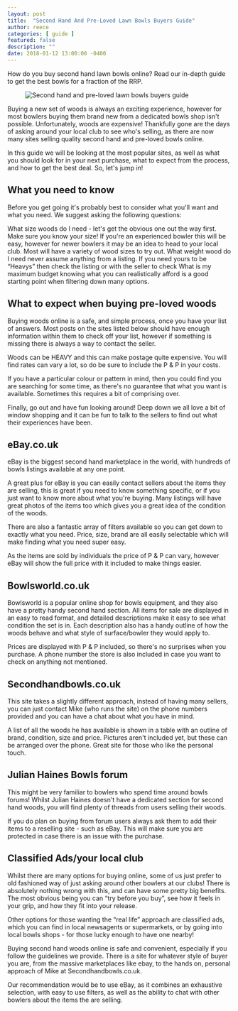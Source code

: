 ```yaml
---
layout: post
title:  "Second Hand And Pre-Loved Lawn Bowls Buyers Guide"
author: reece
categories: [ guide ]
featured: false
description: ""
date: 2018-01-12 13:00:00 -0400
---
```

    

<!-- wp:paragraph -->
<p xmlns="http://www.w3.org/1999/xhtml">How do you buy second hand lawn bowls online? Read our in-depth guide to get the best bowls for a fraction of the RRP.</p>
<!-- /wp:paragraph -->

<!-- wp:image {"id":380,"sizeSlug":"full","linkDestination":"none"} -->
<figure class="wp-block-image size-full"><img src="/img/posts/second-hand-bowls-buyers-guide.jpg" alt="Second hand and pre-loved lawn bowls buyers guide" class="wp-image-380"/></figure>
<!-- /wp:image -->

<!-- wp:paragraph -->
<p>Buying a new set of woods is always an exciting experience, however for most bowlers buying them brand new from a dedicated bowls shop isn't possible. Unfortunately, woods are expensive! Thankfully gone are the days of asking around your local club to see who's selling, as there are now many sites selling quality second hand and pre-loved bowls online.</p>
<!-- /wp:paragraph -->

<!-- wp:paragraph -->
<p>In this guide we will be looking at the most popular sites, as well as what you should look for in your next purchase, what to expect from the process, and how to get the best deal. So, let's jump in!</p>
<!-- /wp:paragraph -->

<!-- wp:heading -->
<h2><a href="#what-you-need-to-know"></a>What you need to know</h2>
<!-- /wp:heading -->

<!-- wp:paragraph -->
<p>Before you get going it's probably best to consider what you'll want and what you need. We suggest asking the following questions:</p>
<!-- /wp:paragraph -->

<!-- wp:paragraph -->
<p>What size woods do I need - let's get the obvious one out the way first. Make sure you know your size! If you're an experienced bowler this will be easy, however for newer bowlers it may be an idea to head to your local club. Most will have a variety of wood sizes to try out. What weight wood do I need never assume anything from a listing. If you need yours to be “Heavys” then check the listing or with the seller to check What is my maximum budget knowing what you can realistically afford is a good starting point when filtering down many options.</p>
<!-- /wp:paragraph -->

<!-- wp:heading -->
<h2><a href="#what-to-expect-when-buying-pre-loved-woods"></a>What to expect when buying pre-loved woods</h2>
<!-- /wp:heading -->

<!-- wp:paragraph -->
<p>Buying woods online is a safe, and simple process, once you have your list of answers. Most posts on the sites listed below should have enough information within them to check off your list, however if something is missing there is always a way to contact the seller.</p>
<!-- /wp:paragraph -->

<!-- wp:paragraph -->
<p>Woods can be HEAVY and this can make postage quite expensive. You will find rates can vary a lot, so do be sure to include the P &amp; P in your costs.</p>
<!-- /wp:paragraph -->

<!-- wp:paragraph -->
<p>If you have a particular colour or pattern in mind, then you could find you are searching for some time, as there's no guarantee that what you want is available. Sometimes this requires a bit of comprising over.</p>
<!-- /wp:paragraph -->

<!-- wp:paragraph -->
<p>Finally, go out and have fun looking around! Deep down we all love a bit of window shopping and it can be fun to talk to the sellers to find out what their experiences have been.</p>
<!-- /wp:paragraph -->

<!-- wp:heading -->
<h2><a href="#ebaycouk"></a>eBay.co.uk</h2>
<!-- /wp:heading -->

<!-- wp:paragraph -->
<p>eBay is the biggest second hand marketplace in the world, with hundreds of bowls listings available at any one point.</p>
<!-- /wp:paragraph -->

<!-- wp:paragraph -->
<p>A great plus for eBay is you can easily contact sellers about the items they are selling, this is great if you need to know something specific, or if you just want to know more about what you're buying. Many listings will have great photos of the items too which gives you a great idea of the condition of the woods.</p>
<!-- /wp:paragraph -->

<!-- wp:paragraph -->
<p>There are also a fantastic array of filters available so you can get down to exactly what you need. Price, size, brand are all easily selectable which will make finding what you need super easy.</p>
<!-- /wp:paragraph -->

<!-- wp:paragraph -->
<p>As the items are sold by individuals the price of P &amp; P can vary, however eBay will show the full price with it included to make things easier.</p>
<!-- /wp:paragraph -->

<!-- wp:heading -->
<h2><a href="#bowlsworldcouk"></a>Bowlsworld.co.uk</h2>
<!-- /wp:heading -->

<!-- wp:paragraph -->
<p>Bowlsworld is a popular online shop for bowls equipment, and they also have a pretty handy second hand section. All items for sale are displayed in an easy to read format, and detailed descriptions make it easy to see what condition the set is in. Each description also has a handy outline of how the woods behave and what style of surface/bowler they would apply to.</p>
<!-- /wp:paragraph -->

<!-- wp:paragraph -->
<p>Prices are displayed with P &amp; P included, so there's no surprises when you purchase. A phone number the store is also included in case you want to check on anything not mentioned.</p>
<!-- /wp:paragraph -->

<!-- wp:heading -->
<h2><a href="#secondhandbowlscouk"></a>Secondhandbowls.co.uk</h2>
<!-- /wp:heading -->

<!-- wp:paragraph -->
<p>This site takes a slightly different approach, instead of having many sellers, you can just contact Mike (who runs the site) on the phone numbers provided and you can have a chat about what you have in mind.</p>
<!-- /wp:paragraph -->

<!-- wp:paragraph -->
<p>A list of all the woods he has available is shown in a table with an outline of brand, condition, size and price. Pictures aren't included yet, but these can be arranged over the phone. Great site for those who like the personal touch.</p>
<!-- /wp:paragraph -->

<!-- wp:heading -->
<h2><a href="#julian-haines-bowls-forum"></a>Julian Haines Bowls forum</h2>
<!-- /wp:heading -->

<!-- wp:paragraph -->
<p>This might be very familiar to bowlers who spend time around bowls forums! Whilst Julian Haines doesn't have a dedicated section for second hand woods, you will find plenty of threads from users selling their woods.</p>
<!-- /wp:paragraph -->

<!-- wp:paragraph -->
<p>If you do plan on buying from forum users always ask them to add their items to a reselling site - such as eBay. This will make sure you are protected in case there is an issue with the purchase.</p>
<!-- /wp:paragraph -->

<!-- wp:heading -->
<h2><a href="#classified-adsyour-local-club"></a>Classified Ads/your local club</h2>
<!-- /wp:heading -->

<!-- wp:paragraph -->
<p>Whilst there are many options for buying online, some of us just prefer to old fashioned way of just asking around other bowlers at our clubs! There is absolutely nothing wrong with this, and can have some pretty big benefits. The most obvious being you can “try before you buy”, see how it feels in your grip, and how they fit into your release.</p>
<!-- /wp:paragraph -->

<!-- wp:paragraph -->
<p>Other options for those wanting the “real life” approach are classified ads, which you can find in local newsagents or supermarkets, or by going into local bowls shops - for those lucky enough to have one nearby!</p>
<!-- /wp:paragraph -->

<!-- wp:paragraph -->
<p>Buying second hand woods online is safe and convenient, especially if you follow the guidelines we provide. There is a site for whatever style of buyer you are, from the massive marketplaces like ebay, to the hands on, personal approach of Mike at Secondhandbowls.co.uk.</p>
<!-- /wp:paragraph -->

<!-- wp:paragraph -->
<p>Our recommendation would be to use eBay, as it combines an exhaustive selection, with easy to use filters, as well as the ability to chat with other bowlers about the items the are selling.</p>
<!-- /wp:paragraph -->
    